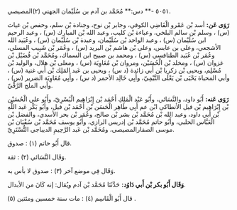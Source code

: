 ٥٠٥١ -** دس:** مُحَمَّد بن آدم بن سُلَيْمان الجهني (٢)المصيصي.

**رَوَى عَن:** أسد بْن عَمْرو الْقَاضِي الكوفي، وجابر بْن نوح، وجنادة بْن سلم، وحفص بْن غياث (س) ، وسلم بْن سالم البلخي، وعباءة بْن كليب، وعبد الله بْن المبارك (س) ، وعبد الرحيم ابن سُلَيْمان (س) ، وعبد الواحد بْن سُلَيْمان، وعبدة بْن سُلَيْمان (س) ، وعُبَيد الله الأشجعي، وعلي بن عابس، وعلي بْن هاشم بْن البريد (س) ، وعُمَر بْن شَبِيب المسلي، وعُمَر بْن عُبَيد الطنافسي (س) ، ومحمد بن صبيح ابن السماك، ومُحَمَّد بْن فُضَيْل بْن غزوان (س) ، ومخلد بْن الْحُسَيْن، ومروان بْن مُعَاوِيَة (س) ، ومعلى بْن هلال، والوليد بْن مُسْلِم، ويحيى بْن زكريا بْن أَبي زائدة (د س) ، ويحيى بن عَبد المَلِك بْن أَبي غنية (س) ، وأبي المحياة يَحْيَى بْن يَعْلَى التَّيْمِيّ، وأَبِي خَالِد الأحمر (د س) ، وأَبِي مُعَاوِيَة الضرير (س) ، وأبي الملج الرَّقِّيّ.

**رَوَى عَنه:** أَبُو داود، والنَّسَائي، وأَبُو عَبْد الْمَلِكِ أَحْمَد بْن إِبْرَاهِيم الْبُسْرِيّ، وأَبُو علي الْحُسَيْن بْن إِبْرَاهِيم بْن فيل الأنطاكي ابْن عم أَبِي طَاهِر الْحَسَن بْن أَحْمَد بْن فيل، وأَبُو بَكْر عَبد اللَّهِ بْن أَبي داود، وعبد الله بْن مُحَمَّد بْن بشر بْن صالح، وعُمَر بْن بحر الأسدي، والفضل بْن الْعَبَّاس الحلبي، وأَبُو حاتم مُحَمَّد بْن إدريس الرازي، وأَبُو يوسف مُحَمَّد بْن سُفْيَان بْن موسى الصفارالمصيصي، ومُحَمَّد بْن عَبد الرَّحِيمِ الديباجي التُّسْتَرِيّ.

قال أَبُو حاتم (١) : صدوق.

وَقَال النَّسَائي (٢) : ثقة.

وَقَال فِي موضع آخر (٣) : صدوق لا بأس به.

**وَقَال أَبُو بكر بْن أَبي دَاوُد:** حَدَّثَنَا مُحَمَّد بْن آدم ويُقال: إنه كَانَ من الأبدال.

قال أَبُو الْقَاسِم (٤) : مات سنة خمسين ومئتين (٥) .